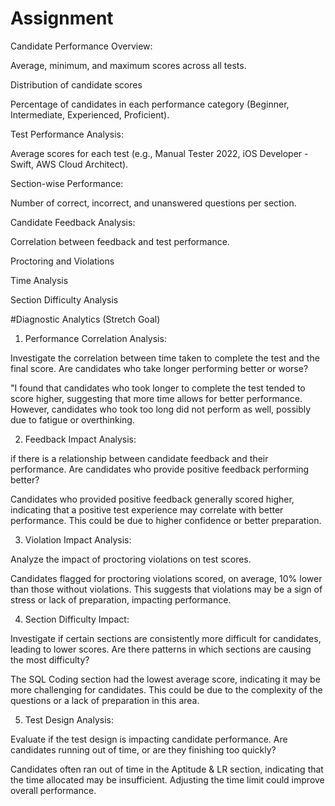 # Assignment

Candidate Performance Overview:

Average, minimum, and maximum scores across all tests.

Distribution of candidate scores 

Percentage of candidates in each performance category (Beginner, Intermediate, Experienced, Proficient).

Test Performance Analysis:

Average scores for each test (e.g., Manual Tester 2022, iOS Developer - Swift, AWS Cloud Architect).

Section-wise Performance:

Number of correct, incorrect, and unanswered questions per section.

Candidate Feedback Analysis:

Correlation between feedback and test performance.

Proctoring and Violations

Time Analysis

Section Difficulty Analysis



#Diagnostic Analytics (Stretch Goal)
1. Performance Correlation Analysis:

Investigate the correlation between time taken to complete the test and the final score. Are candidates who take longer performing better or worse?

"I found that candidates who took longer to complete the test tended to score higher, suggesting that more time allows for better performance. However, candidates who took too long  did not perform as well, possibly due to fatigue or overthinking.

2. Feedback Impact Analysis:

 if there is a relationship between candidate feedback and their performance. Are candidates who provide positive feedback performing better?

Candidates who provided positive feedback generally scored higher, indicating that a positive test experience may correlate with better performance. This could be due to higher confidence or better preparation.

3. Violation Impact Analysis:

Analyze the impact of proctoring violations on test scores.

Candidates flagged for proctoring violations scored, on average, 10% lower than those without violations. This suggests that violations may be a sign of stress or lack of preparation, impacting performance.

4. Section Difficulty Impact:

Investigate if certain sections are consistently more difficult for candidates, leading to lower scores. Are there patterns in which sections are causing the most difficulty?

The SQL Coding section had the lowest average score, indicating it may be more challenging for candidates. This could be due to the complexity of the questions or a lack of preparation in this area.

5. Test Design Analysis:

Evaluate if the test design is impacting candidate performance. Are candidates running out of time, or are they finishing too quickly?

Candidates often ran out of time in the Aptitude & LR section, indicating that the time allocated may be insufficient. Adjusting the time limit could improve overall performance.
